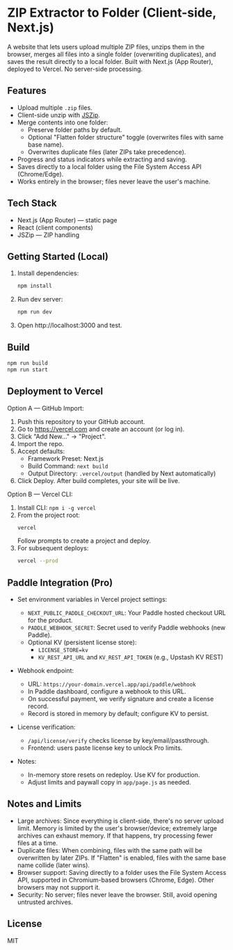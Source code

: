 # ZIP Extractor to Folder (Client-side, Next.js)

A website that lets users upload multiple ZIP files, unzips them in the browser, merges all files into a single folder (overwriting duplicates), and saves the result directly to a local folder. Built with Next.js (App Router), deployed to Vercel. No server-side processing.

## Features

- Upload multiple `.zip` files.
- Client-side unzip with [JSZip](https://stuk.github.io/jszip/).
- Merge contents into one folder:
  - Preserve folder paths by default.
  - Optional "Flatten folder structure" toggle (overwrites files with same base name).
  - Overwrites duplicate files (later ZIPs take precedence).
- Progress and status indicators while extracting and saving.
- Saves directly to a local folder using the File System Access API (Chrome/Edge).
- Works entirely in the browser; files never leave the user's machine.

## Tech Stack

- Next.js (App Router) — static page
- React (client components)
- JSZip — ZIP handling

## Getting Started (Local)

1. Install dependencies:
   ```bash
   npm install
   ```
2. Run dev server:
   ```bash
   npm run dev
   ```
3. Open http://localhost:3000 and test.

## Build

```bash
npm run build
npm run start
```

## Deployment to Vercel

Option A — GitHub Import:
1. Push this repository to your GitHub account.
2. Go to https://vercel.com and create an account (or log in).
3. Click "Add New..." → "Project".
4. Import the repo.
5. Accept defaults:
   - Framework Preset: Next.js
   - Build Command: `next build`
   - Output Directory: `.vercel/output` (handled by Next automatically)
6. Click Deploy. After build completes, your site will be live.

Option B — Vercel CLI:
1. Install CLI: `npm i -g vercel`
2. From the project root:
   ```bash
   vercel
   ```
   Follow prompts to create a project and deploy.
3. For subsequent deploys:
   ```bash
   vercel --prod
   ```

## Paddle Integration (Pro)

- Set environment variables in Vercel project settings:
  - `NEXT_PUBLIC_PADDLE_CHECKOUT_URL`: Your Paddle hosted checkout URL for the product.
  - `PADDLE_WEBHOOK_SECRET`: Secret used to verify Paddle webhooks (new Paddle).
  - Optional KV (persistent license store):
    - `LICENSE_STORE=kv`
    - `KV_REST_API_URL` and `KV_REST_API_TOKEN` (e.g., Upstash KV REST)

- Webhook endpoint:
  - URL: `https://your-domain.vercel.app/api/paddle/webhook`
  - In Paddle dashboard, configure a webhook to this URL.
  - On successful payment, we verify signature and create a license record.
  - Record is stored in memory by default; configure KV to persist.

- License verification:
  - `/api/license/verify` checks license by key/email/passthrough.
  - Frontend: users paste license key to unlock Pro limits.

- Notes:
  - In-memory store resets on redeploy. Use KV for production.
  - Adjust limits and paywall copy in `app/page.js` as needed.

## Notes and Limits

- Large archives: Since everything is client-side, there's no server upload limit. Memory is limited by the user's browser/device; extremely large archives can exhaust memory. If that happens, try processing fewer files at a time.
- Duplicate files: When combining, files with the same path will be overwritten by later ZIPs. If "Flatten" is enabled, files with the same base name collide (later wins).
- Browser support: Saving directly to a folder uses the File System Access API, supported in Chromium-based browsers (Chrome, Edge). Other browsers may not support it.
- Security: No server; files never leave the browser. Still, avoid opening untrusted archives.

## License

MIT